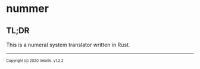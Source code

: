 nummer
======

## TL;DR

This is a numeral system translator written in Rust.

---

<sub><sup>Copyright (c) 2020 Velothi. v1.2.2</sup></sub>